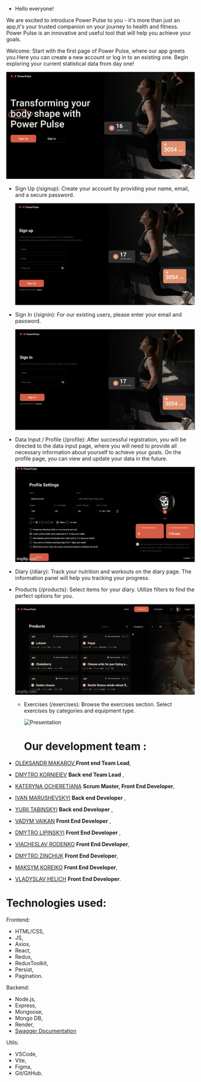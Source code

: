 - Hello everyone!

We are excited to introduce Power Pulse to you - it's more than just an app,it's
your trusted companion on your journey to health and fitness. Power Pulse is an
innovative and useful tool that will help you achieve your goals.

Welcome: Start with the first page of Power Pulse, where our app greets you.Here
you can create a new account or log in to an existing one. Begin exploring your
current statistical data from day one!

![Presentation](./public/presentation/Desktop.png)

- Sign Up (/signup): Create your account by providing your name, email, and a
  secure password.

  ![Presentation](./public/presentation/SignUp.png)

- Sign In (/signin): For our existing users, please enter your email and
  password.

  ![Presentation](./public/presentation/SignIn.png)

- Data Input / Profile (/profile): After successful registration, you will be
  directed to the data input page, where you will need to provide all necessary
  information about yourself to achieve your goals. On the profile page, you can
  view and update your data in the future.

  ![Presentation](./public/presentation/UserPage.gif)

- Diary (/diary): Track your nutrition and workouts on the diary page. The
  information panel will help you tracking your progress.

- Products (/products): Select items for your diary. Utilize filters to find the
  perfect options for you.

  ![Presentation](./public/presentation/Products.gif)

  - Exercises (/exercises): Browse the exercises section. Select exercises by
    categories and equipment type.

    ![Presentation](./public/presentation/Exercises.gif)

    # Our development team :

- [OLEKSANDR MAKAROV ](https://github.com/DeadMakar) **Front end Team Lead**,
- [DMYTRO KORNIEIEV](https://github.com/kornieiev) **Back end Team Lead** ,
- [KATERYNA OCHERETIANA](https://github.com/KatiaOcheretiana) **Scrum Master,
  Front End Developer**,

- [IVAN MARUSHEVSKYI](https://github.com/MarushevskyiIvan) **Back end
  Developer** ,
- [YURII TABINSKYI](https://github.com/YuriyTabinskuy) **Back end Developer** ,

- [VADYM VAIKAN](https://github.com/vadivai) **Front End Developer** ,
- [DMYTRO LIPINSKYI](https://github.com/Kreker00) **Front End Developer** ,
- [VIACHESLAV RODENKO](https://github.com/rodenkoslava) **Front End Developer**,
- [DMYTRO ZINCHUK](https://github.com/DimaStout) **Front End Developer**,
- [MAKSYM KOREIKO](https://github.com/makswelll) **Front End Developer**,
- [VLADYSLAV HELICH](https://github.com/Vlad3039) **Front End Developer**.

# Technologies used:

Frontend:

- HTML/CSS,
- JS,
- Axios,
- React,
- Redux,
- ReduxToolkit,
- Persist,
- Pagination.

Backend:

- Node.js,
- Express,
- Mongoose,
- Mongo DB,
- Render,
- [Swagger Documentation](https://powerpulserver.onrender.com/api-docs/#/)

Utils:

- VSCode,
- Vite,
- Figma,
- Git/GitHub.
